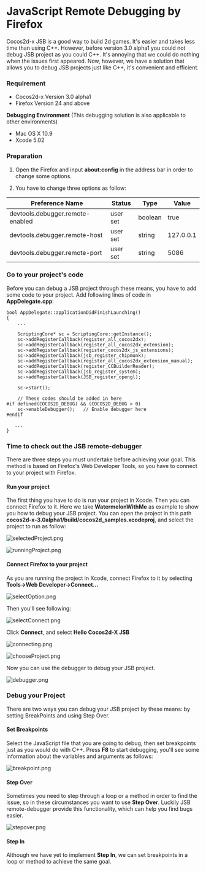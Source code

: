 JavaScript Remote Debugging by Firefox
======================================

Cocos2d-x JSB is a good way to build 2d games. It's easier and takes less time than using C++. However, before version 3.0 alpha1 you could not debug JSB project as you could C++. It's annoying that we could do nothing when the issues first appeared. Now, however, we have a solution that allows you to debug JSB projects just like C++, it's convenient and efficient.

### Requirement

* Cocos2d-x Version 3.0 alpha1
* Firefox   Version 24 and above

**Debugging Environment** (This debugging solution is also applicable to other environments)

* Mac OS X 10.9
* Xcode 5.02

### Preparation

1. Open the Firefox and input **about:config** in the address bar in order to change some options.

2. You have to change three options as follow:

Preference Name                  | Status   | Type    | Value 
---------------------------------|----------|---------|-------
devtools.debugger.remote-enabled | user set | boolean | true
devtools.debugger.remote-host    | user set | string  | 127.0.0.1
devtools.debugger.remote-port    | user set | string  | 5086

### Go to your project's code

Before you can debug a JSB project through these means, you have to add some code to your project. Add following lines of code in **AppDelegate.cpp**:

```
bool AppDelegate::applicationDidFinishLaunching()
{
    ...
    
    ScriptingCore* sc = ScriptingCore::getInstance();
    sc->addRegisterCallback(register_all_cocos2dx);
    sc->addRegisterCallback(register_all_cocos2dx_extension);
    sc->addRegisterCallback(register_cocos2dx_js_extensions);
    sc->addRegisterCallback(jsb_register_chipmunk);
    sc->addRegisterCallback(register_all_cocos2dx_extension_manual);
    sc->addRegisterCallback(register_CCBuilderReader);
    sc->addRegisterCallback(jsb_register_system);
    sc->addRegisterCallback(JSB_register_opengl);
    
    sc->start();
    
    // These codes should be added in here
#if defined(COCOS2D_DEBUG) && (COCOS2D_DEBUG > 0)
    sc->enableDebugger();   // Enable debugger here
#endif

   ...
}
```

### Time to check out the JSB remote-debugger

There are three steps you must undertake before achieving your goal. This method is based on Firefox's Web Developer Tools, so you have to connect to your project with Firefox.

#### Run your project

The first thing you have to do is run your project in Xcode. Then you can connect Firefox to it. Here we take **WatermelonWithMe** as example to show you how to debug your JSB project. You can open the project in this path **cocos2d-x-3.0alpha1/build/cocos2d_samples.xcodeproj**, and select the project to run as follow:

![selectedProject.png](res/selectedProject.png)

![runningProject.png](res/runningProject.png)


#### Connect Firefox to your project

As you are running the project in Xcode, connect Firefox to it by selecting **Tools->Web Developer->Connect...**

![selectOption.png](res/selectOption.png)

Then you'll see following:

![selectConnect.png](res/selectConnect.png)

Click **Connect**, and select **Hello Cocos2d-X JSB**

![connecting.png](res/connecting.png)

![chooseProject.png](res/chooseProject.png)

Now you can use the debugger to debug your JSB project. 

![debugger.png](res/debugger.png)

### Debug your Project

There are two ways you can debug your JSB project by these means: by setting BreakPoints and using Step Over.

#### Set Breakpoints

Select the JavaScript file that you are going to debug, then set breakpoints just as you would do with C++. Press **F8** to start debugging, you'll see some information about the variables and arguments as follows:

![breakpoint.png](res/breakpoint.png)

#### Step Over

Sometimes you need to step through a loop or a method in order to find the issue, so in these circumstances you want to use **Step Over**. Luckily JSB remote-debugger provide this functionality, which can help you find bugs easier.

![stepover.png](res/stepover.png)

#### Step In

Although we have yet to implement **Step In**, we can set breakpoints in a loop or method to achieve the same goal.
